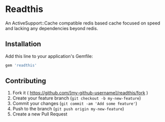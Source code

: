 # Readthis

An ActiveSupport::Cache compatible redis based cache focused on speed and
lacking any dependencies beyond redis.

## Installation

Add this line to your application's Gemfile:

```ruby
gem 'readthis'
```

## Contributing

1. Fork it ( https://github.com/[my-github-username]/readthis/fork )
2. Create your feature branch (`git checkout -b my-new-feature`)
3. Commit your changes (`git commit -am 'Add some feature'`)
4. Push to the branch (`git push origin my-new-feature`)
5. Create a new Pull Request
